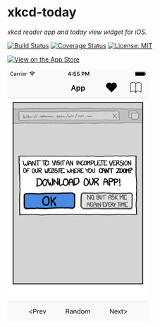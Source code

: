# xkcd-today
*xkcd reader app and today view widget for iOS.*

[![Build Status](https://travis-ci.org/meekapps/xkcd-today.svg?branch=master)](https://travis-ci.org/meekapps/xkcd-today)
[![Coverage Status](https://coveralls.io/repos/github/meekapps/xkcd-today/badge.svg?branch=master)](https://coveralls.io/github/meekapps/xkcd-today?branch=master)
[![License: MIT](https://img.shields.io/badge/License-MIT-yellow.svg)](https://opensource.org/licenses/MIT)

[![View on the App Store](https://linkmaker.itunes.apple.com/images/badges/en-us/badge_appstore-lrg.svg)](https://itunes.apple.com/us/app/xkcd-today/id1082226820?ls=1&mt=8)

<img src="/screenshots/4/main.png" width="320">


